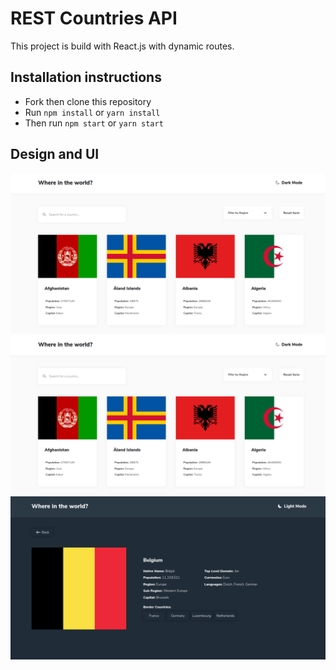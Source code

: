# REST Countries API

This project is build with React.js with dynamic routes. 

## Installation instructions

- Fork then clone this repository
- Run `npm install` or `yarn install`
- Then run `npm start` or `yarn start`

## Design and UI

![homepage-light](./homepage-light.png)
![homepage-dark](./homepage-light.png)
![detailpage-dark](./detail-page.png)
